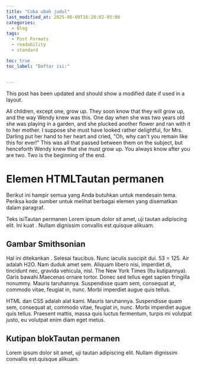 ```yaml
---
title: "Coba ubah judul"
last_modified_at: 2025-06-09T16:20:02-05:00
categories:
  - Blog
tags:
  - Post Formats
  - readability
  - standard

toc: true
toc_label: "Daftar isi:"


---
```


This post has been updated and should show a modified date if used in a layout.

All children, except one, grow up. They soon know that they will grow up, and the way Wendy knew was this. One day when she was two years old she was playing in a garden, and she plucked another flower and ran with it to her mother. I suppose she must have looked rather delightful, for Mrs. Darling put her hand to her heart and cried, "Oh, why can't you remain like this for ever!" This was all that passed between them on the subject, but henceforth Wendy knew that she must grow up. You always know after you are two. Two is the beginning of the end.

# Elemen HTMLTautan permanen
Berikut ini hampir semua yang Anda butuhkan untuk mendesain tema. Periksa kode sumber untuk melihat berbagai elemen yang disematkan dalam paragraf.

Teks isiTautan permanen
Lorem ipsum dolor sit amet, uji tautan adipiscing elit. Ini kuat . Nullam dignissim convallis est.quisque alikuam.

## Gambar Smithsonian

Hal ini ditekankan . Selesai faucibus. Nunc iaculis suscipit dui. 53 = 125. Air adalah H2O. Nam duduk amet sem. Aliquam libero nisi, imperdiet di, tincidunt nec, gravida vehicula, nisl. The New York Times (Itu kutipannya). Garis bawahi.Maecenas ornare tortor. Donec sed tellus eget sapien fringilla nonummy. Mauris taruhannya. Suspendisse quam sem, consequat at, commodo vitae, feugiat in, nunc. Morbi imperdiet augue quis tellus.

HTML dan CSS adalah alat kami. Mauris taruhannya. Suspendisse quam sem, consequat at, commodo vitae, feugiat in, nunc. Morbi imperdiet augue quis tellus. Praesent mattis, massa quis luctus fermentum, turpis mi volutpat justo, eu volutpat enim diam eget metus.

## Kutipan blokTautan permanen
Lorem ipsum dolor sit amet, uji tautan adipiscing elit. Nullam dignissim convallis est.quisque alikuam.
